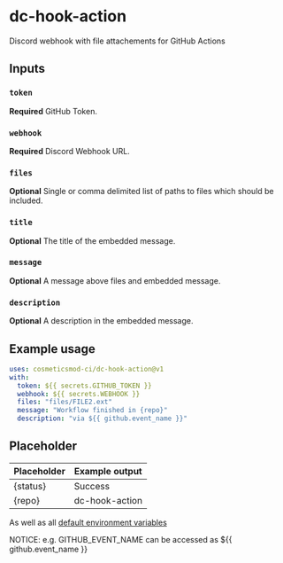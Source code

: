 # dc-hook-action
Discord webhook with file attachements for GitHub Actions

## Inputs

### `token`
**Required** GitHub Token.

### `webhook`
**Required** Discord Webhook URL.

### `files`
**Optional** Single or comma delimited list of paths to files which should be included.

### `title`
**Optional** The title of the embedded message.

### `message`
**Optional** A message above files and embedded message.

### `description`
**Optional** A description in the embedded message.

## Example usage

```yml
uses: cosmeticsmod-ci/dc-hook-action@v1
with:
  token: ${{ secrets.GITHUB_TOKEN }}
  webhook: ${{ secrets.WEBHOOK }}
  files: "files/FILE2.ext"
  message: "Workflow finished in {repo}"
  description: "via ${{ github.event_name }}"
```

## Placeholder

| Placeholder  | Example output |
| ------------ | -------------- |
| {status}     | Success        |
| {repo}       | dc-hook-action |

As well as all [default environment variables](https://docs.github.com/en/actions/learn-github-actions/environment-variables#default-environment-variables)

NOTICE: e.g. GITHUB_EVENT_NAME can be accessed as ${{ github.event_name }}
